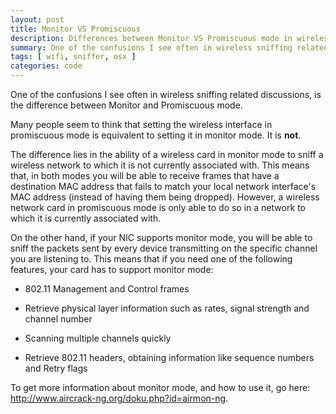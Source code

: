 ```yaml
---
layout: post
title: Monitor VS Promiscuous
description: Differences between Monitor VS Promiscuous mode in wireless NICs
summary: One of the confusions I see often in wireless sniffing related discussions, is the difference between Monitor and Promiscuous mode.
tags: [ wifi, sniffer, osx ]
categories: code
---
```


One of the confusions I see often in wireless sniffing related discussions, is the difference between Monitor and Promiscuous mode.

Many people seem to think that setting the wireless interface in promiscuous mode is equivalent to setting it in monitor mode. It is **not**.

The difference lies in the ability of a wireless card in monitor mode to sniff a wireless network to which it is not currently associated with. This means that, in both modes you will be able to receive frames that have a destination MAC address that fails to match your local network interface's MAC address (instead of having them being dropped). However, a wireless network card in promiscuous mode is only able to do so in a network to which it is currently associated with.

On the other hand, if your NIC supports monitor mode, you will be able to sniff the packets sent by every device transmitting on the specific channel you are listening to. This means that if you need one of the following features, your card has to support monitor mode:

 * 802.11 Management and Control frames

 * Retrieve physical layer information such as rates, signal strength and channel number

 * Scanning multiple channels quickly

 * Retrieve 802.11 headers, obtaining information like sequence numbers and Retry flags

To get more information about monitor mode, and how to use it, go here: http://www.aircrack-ng.org/doku.php?id=airmon-ng.

 
